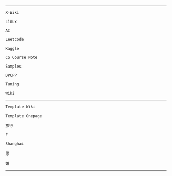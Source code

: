 
----

<!-- ko-fi :id=junxnone.github.io/xwiki :color=#1599d6 -->
    X-Wiki
<!-- ko-fi -->
<!-- ko-fi :id=junxnone.github.io/linux :color=#1599d6 -->
    Linux
<!-- ko-fi -->
<!-- ko-fi :id=junxnone.github.io/aiwiki :color=#1599d6 -->
    AI
<!-- ko-fi -->
<!-- ko-fi :id=junxnone.github.io/leetcode :color=#1599d6 -->
    Leetcode
<!-- ko-fi -->
<!-- ko-fi :id=junxnone.github.io/kaagle :color=#1599d6 -->
    Kaggle 
<!-- ko-fi -->
<!-- ko-fi :id=junxnone.github.io/csc :color=#1599d6 -->
    CS Course Note
<!-- ko-fi -->
<!-- ko-fi :id=junxnone.github.io/samples :color=#1599d6 -->
    Samples
<!-- ko-fi -->
<!-- ko-fi :id=junxnone.github.io/DPCPP :color=#1599d6 -->
    DPCPP
<!-- ko-fi -->
<!-- ko-fi :id=junxnone.github.io/tpcn :color=#1599d6 -->
    Tuning
<!-- ko-fi -->
<!-- ko-fi :id=junxnone.github.io/wiki :color=#1599d6 -->
    Wiki
<!-- ko-fi -->

----

<!-- ko-fi :id=junxnone.github.io/twiki :color=#1599d6 -->
    Template Wiki
<!-- ko-fi -->
<!-- ko-fi :id=junxnone.github.io/onepage :color=#1599d6 -->
    Template Onepage
<!-- ko-fi -->
<!-- ko-fi :id=junxnone.github.io/t :color=#1599d6 -->
    旅行
<!-- ko-fi -->
<!-- ko-fi :id=junxnone.github.io/F :color=#1599d6 -->
    F
<!-- ko-fi -->
<!-- ko-fi :id=junxnone.github.io/sh :color=#1599d6 -->
    Shanghai
<!-- ko-fi -->
<!-- ko-fi :id=junxnone.github.io/s :color=#1599d6 -->
    思
<!-- ko-fi -->
<!-- ko-fi :id=junxnone.github.io/jh :color=#1599d6 -->
    婚
<!-- ko-fi -->


----
